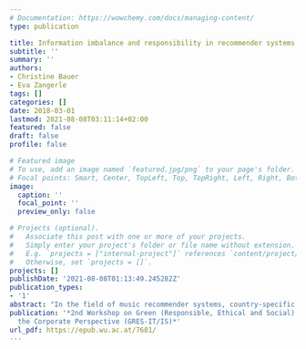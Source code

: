 ```yaml
---
# Documentation: https://wowchemy.com/docs/managing-content/
type: publication

title: Information imbalance and responsibility in recommender systems
subtitle: ''
summary: ''
authors:
- Christine Bauer
- Eva Zangerle
tags: []
categories: []
date: 2018-03-01
lastmod: 2021-08-08T03:11:14+02:00
featured: false
draft: false
profile: false

# Featured image
# To use, add an image named `featured.jpg/png` to your page's folder.
# Focal points: Smart, Center, TopLeft, Top, TopRight, Left, Right, BottomLeft, Bottom, BottomRight.
image:
  caption: ''
  focal_point: ''
  preview_only: false

# Projects (optional).
#   Associate this post with one or more of your projects.
#   Simply enter your project's folder or file name without extension.
#   E.g. `projects = ["internal-project"]` references `content/project/deep-learning/index.md`.
#   Otherwise, set `projects = []`.
projects: []
publishDate: '2021-08-08T01:13:49.245282Z'
publication_types:
- '1'
abstract: "In the field of music recommender systems, country-specific aspects have received little attention, although it is known that music perception and preferences are shaped by culture; and culture varies across countries. Based on the LFM-1b dataset (including 53,258 users from 47 countries), we show that there are significant country-specific differences in listeners' music consumption behavior with respect to the most popular artists listened to. Results indicate that, for instance, Finnish users' listening behavior is farther away from the global mainstream, while United States' listeners are close to the global mainstream. Relying on rating prediction experiments, we tailor recommendations to a user's level of preference for mainstream (defined on a global level and on a country level) and the user's country. Results suggest that, in terms of rating prediction accuracy, a combination of these two filtering strategies works particularly well for users of countries far away from the global mainstream."
publication: '*2nd Workshop on Green (Responsible, Ethical and Social) IT and IS -
  the Corporate Perspective (GRES-IT/IS)*'
url_pdf: https://epub.wu.ac.at/7681/
---
```

